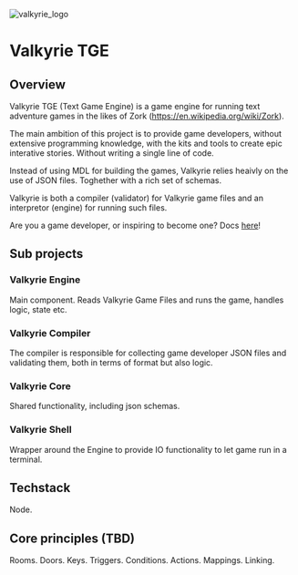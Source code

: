 ![valkyrie_logo](https://github.com/whemmingsson/valkyrie-tge/assets/37114315/5b4b3eaf-69f7-468f-b8da-b6b0ff60c3e1)

# Valkyrie TGE

## Overview
Valkyrie TGE (Text Game Engine) is a game engine for running text adventure games in the likes of Zork (https://en.wikipedia.org/wiki/Zork). 

The main ambition of this project is to provide game developers, without extensive programming knowledge, with the kits and tools to create epic interative stories. Without writing a single line of code.  

Instead of using MDL for building the games, Valkyrie relies heaivly on the use of JSON files. Toghether with a rich set of schemas. 

Valkyrie is both a compiler (validator) for Valkyrie game files and an interpretor (engine) for running such files.

Are you a game developer, or inspiring to become one? Docs [here](https://github.com/whemmingsson/valkyrie-tge/tree/master/docs/game-developers)!

## Sub projects

### Valkyrie Engine
Main component. Reads Valkyrie Game Files and runs the game, handles logic, state etc.

### Valkyrie Compiler
The compiler is responsible for collecting game developer JSON files and validating them, both in terms of format but also logic. 

### Valkyrie Core
Shared functionality, including json schemas.

### Valkyrie Shell
Wrapper around the Engine to provide IO functionality to let game run in a terminal.

## Techstack
Node.

## Core principles (TBD)
Rooms. Doors. Keys. Triggers. Conditions. Actions. Mappings. Linking. 

